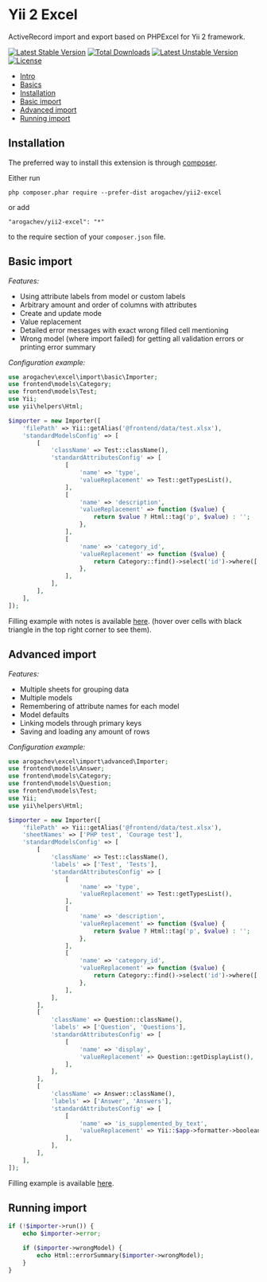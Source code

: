 # Yii 2 Excel

ActiveRecord import and export based on PHPExcel for Yii 2 framework.

[![Latest Stable Version](https://poser.pugx.org/arogachev/yii2-excel/v/stable)](https://packagist.org/packages/arogachev/yii2-excel)
[![Total Downloads](https://poser.pugx.org/arogachev/yii2-excel/downloads)](https://packagist.org/packages/arogachev/yii2-excel)
[![Latest Unstable Version](https://poser.pugx.org/arogachev/yii2-excel/v/unstable)](https://packagist.org/packages/arogachev/yii2-excel)
[![License](https://poser.pugx.org/arogachev/yii2-excel/license)](https://packagist.org/packages/arogachev/yii2-excel)

- [Intro](docs/intro.md)
- [Basics](docs/basics.md)
- [Installation](#installation)
- [Basic import](#basic-import)
- [Advanced import](#advanced-import)
- [Running import](#running-import)

## Installation

The preferred way to install this extension is through [composer](http://getcomposer.org/download/).

Either run

```
php composer.phar require --prefer-dist arogachev/yii2-excel
```

or add

```
"arogachev/yii2-excel": "*"
```

to the require section of your `composer.json` file.

## Basic import

*Features:*

- Using attribute labels from model or custom labels
- Arbitrary amount and order of columns with attributes
- Create and update mode
- Value replacement
- Detailed error messages with exact wrong filled cell mentioning
- Wrong model (where import failed) for getting all validation errors or printing error summary

*Configuration example:*

```php
use arogachev\excel\import\basic\Importer;
use frontend\models\Category;
use frontend\models\Test;
use Yii;
use yii\helpers\Html;

$importer = new Importer([
    'filePath' => Yii::getAlias('@frontend/data/test.xlsx'),
    'standardModelsConfig' => [
        [
            'className' => Test::className(),
            'standardAttributesConfig' => [
                [
                    'name' => 'type',
                    'valueReplacement' => Test::getTypesList(),
                ],
                [
                    'name' => 'description',
                    'valueReplacement' => function ($value) {
                        return $value ? Html::tag('p', $value) : '';
                    },
                ],
                [
                    'name' => 'category_id',
                    'valueReplacement' => function ($value) {
                        return Category::find()->select('id')->where(['name' => $value]);
                    },
                ],
            ],
        ],
    ],
]);
```

Filling example with notes is available [here](https://docs.google.com/spreadsheets/d/1BjScMwz10s80b6gh4QzzENJygd50jXdyoc_pvQFPGrk/edit?usp=sharing).
(hover over cells with black triangle in the top right corner to see them).

## Advanced import

*Features:*

- Multiple sheets for grouping data
- Multiple models
- Remembering of attribute names for each model
- Model defaults
- Linking models through primary keys
- Saving and loading any amount of rows

*Configuration example:*

```php
use arogachev\excel\import\advanced\Importer;
use frontend\models\Answer;
use frontend\models\Category;
use frontend\models\Question;
use frontend\models\Test;
use Yii;
use yii\helpers\Html;

$importer = new Importer([
    'filePath' => Yii::getAlias('@frontend/data/test.xlsx'),
    'sheetNames' => ['PHP test', 'Courage test'],
    'standardModelsConfig' => [
        [
            'className' => Test::className(),
            'labels' => ['Test', 'Tests'],
            'standardAttributesConfig' => [
                [
                    'name' => 'type',
                    'valueReplacement' => Test::getTypesList(),
                ],
                [
                    'name' => 'description',
                    'valueReplacement' => function ($value) {
                        return $value ? Html::tag('p', $value) : '';
                    },
                ],
                [
                    'name' => 'category_id',
                    'valueReplacement' => function ($value) {
                        return Category::find()->select('id')->where(['name' => $value]);
                    },
                ],
            ],
        ],
        [
            'className' => Question::className(),
            'labels' => ['Question', 'Questions'],
            'standardAttributesConfig' => [
                [
                    'name' => 'display',
                    'valueReplacement' => Question::getDisplayList(),
                ],
            ],
        ],
        [
            'className' => Answer::className(),
            'labels' => ['Answer', 'Answers'],
            'standardAttributesConfig' => [
                [
                    'name' => 'is_supplemented_by_text',
                    'valueReplacement' => Yii::$app->formatter->booleanFormat,
                ],
            ],
        ],
    ],
]);
```

Filling example is available [here](https://docs.google.com/spreadsheets/d/1WQp1JkQNU8tAxX1nMg7rEd_G0kqkaqIVeFx1CjHWHgM/edit?usp=sharing).

## Running import

```php
if (!$importer->run()) {
    echo $importer->error;

    if ($importer->wrongModel) {
        echo Html::errorSummary($importer->wrongModel);
    }
}
```
